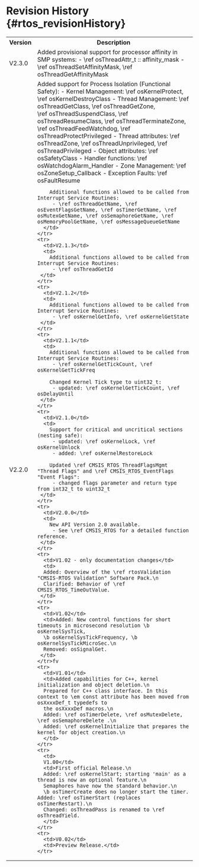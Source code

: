 # Revision History {#rtos_revisionHistory}

<table class="cmtable" summary="Revision History">
    <tr>
      <th>Version</th>
      <th>Description</th>
    </tr>
    <tr>
      <td>V2.3.0</td>
      <td>
         Added provisional support for processor affinity in SMP systems:
         - \ref osThreadAttr_t :: affinity_mask
         - \ref osThreadSetAffinityMask, \ref osThreadGetAffinityMask
      </td>
    </tr>
    <tr>
      <td>V2.2.0</td>
      <td>
        Added support for Process Isolation (Functional Safety):
         - Kernel Management: \ref osKernelProtect, \ref osKernelDestroyClass
         - Thread Management: \ref osThreadGetClass, \ref osThreadGetZone,<br>
           \ref osThreadSuspendClass, \ref osThreadResumeClass, \ref osThreadTerminateZone,<br>
           \ref osThreadFeedWatchdog, \ref osThreadProtectPrivileged
         - Thread attributes: \ref osThreadZone, \ref osThreadUnprivileged, \ref osThreadPrivileged
         - Object attributes: \ref osSafetyClass
         - Handler functions: \ref osWatchdogAlarm_Handler
         - Zone Management: \ref osZoneSetup_Callback
         - Exception Faults: \ref osFaultResume

        Additional functions allowed to be called from Interrupt Service Routines:
         - \ref osThreadGetName, \ref osEventFlagsGetName, \ref osTimerGetName, \ref osMutexGetName, \ref osSemaphoreGetName, \ref osMemoryPoolGetName, \ref osMessageQueueGetName
      </td>
    </tr>
    <tr>
      <td>V2.1.3</td>
      <td>
        Additional functions allowed to be called from Interrupt Service Routines:
         - \ref osThreadGetId
     </td>
    </tr>
    <tr>
      <td>V2.1.2</td>
      <td>
        Additional functions allowed to be called from Interrupt Service Routines:
         - \ref osKernelGetInfo, \ref osKernelGetState
     </td>
    </tr>
    <tr>
      <td>V2.1.1</td>
      <td>
        Additional functions allowed to be called from Interrupt Service Routines:
         - \ref osKernelGetTickCount, \ref osKernelGetTickFreq
         
        Changed Kernel Tick type to uint32_t:
         - updated: \ref osKernelGetTickCount, \ref osDelayUntil
     </td>
    </tr>
    <tr>
      <td>V2.1.0</td>
      <td>
        Support for critical and uncritical sections (nesting safe):
         - updated: \ref osKernelLock, \ref osKernelUnlock
         - added: \ref osKernelRestoreLock

        Updated \ref CMSIS_RTOS_ThreadFlagsMgmt "Thread Flags" and \ref CMSIS_RTOS_EventFlags "Event Flags":
         - changed flags parameter and return type from int32_t to uint32_t
     </td>
    </tr>
    <tr>
      <td>V2.0.0</td>
      <td>
        New API Version 2.0 available. 
         - See \ref CMSIS_RTOS for a detailed function reference.
     </td>
    </tr>
    <tr>
      <td>V1.02 - only documentation changes</td>
      <td>
      Added: Overview of the \ref rtosValidation "CMSIS-RTOS Validation" Software Pack.\n
      Clarified: Behavior of \ref CMSIS_RTOS_TimeOutValue.
     </td>
    </tr>
    <tr>
      <td>V1.02</td>
      <td>Added: New control functions for short timeouts in microsecond resolution \b osKernelSysTick,
      \b osKernelSysTickFrequency, \b osKernelSysTickMicroSec.\n
      Removed: osSignalGet.
     </td>
    </tr>fv
    <tr>
      <td>V1.01</td>
      <td>Added capabilities for C++, kernel initialization and object deletion.\n
      Prepared for C++ class interface. In this context to \em const attribute has been moved from osXxxxDef_t typedefs to
      the osXxxxDef macros.\n
      Added: \ref osTimerDelete, \ref osMutexDelete, \ref osSemaphoreDelete .\n
      Added: \ref osKernelInitialize that prepares the kernel for object creation.\n
      </td>
    </tr>
    <tr>
      <td>
      V1.00</td>
      <td>First official Release.\n
      Added: \ref osKernelStart; starting 'main' as a thread is now an optional feature.\n
      Semaphores have now the standard behavior.\n
      \b osTimerCreate does no longer start the timer. Added: \ref osTimerStart (replaces osTimerRestart).\n
      Changed: osThreadPass is renamed to \ref osThreadYield.
      </td>
    </tr>
    <tr>
      <td>V0.02</td>
      <td>Preview Release.</td>
    </tr>
</table>
